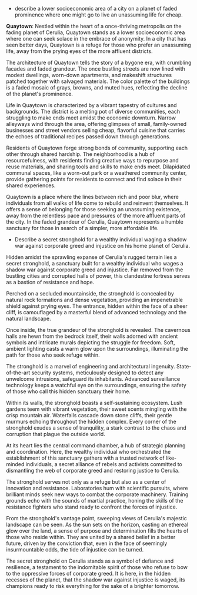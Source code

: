 * describe a lower socioeconomic area of a city on a planet of faded prominence where one might go to live an unassuming life for cheap.

**Quaytown**: Nestled within the heart of a once-thriving metropolis on the fading planet of Cerulia, Quaytown stands as a lower socioeconomic area where one can seek solace in the embrace of anonymity. In a city that has seen better days, Quaytown is a refuge for those who prefer an unassuming life, away from the prying eyes of the more affluent districts.

The architecture of Quaytown tells the story of a bygone era, with crumbling facades and faded grandeur. The once bustling streets are now lined with modest dwellings, worn-down apartments, and makeshift structures patched together with salvaged materials. The color palette of the buildings is a faded mosaic of grays, browns, and muted hues, reflecting the decline of the planet's prominence.

Life in Quaytown is characterized by a vibrant tapestry of cultures and backgrounds. The district is a melting pot of diverse communities, each struggling to make ends meet amidst the economic downturn. Narrow alleyways wind through the area, offering glimpses of small, family-owned businesses and street vendors selling cheap, flavorful cuisine that carries the echoes of traditional recipes passed down through generations.

Residents of Quaytown forge strong bonds of community, supporting each other through shared hardship. The neighborhood is a hub of resourcefulness, with residents finding creative ways to repurpose and reuse materials, and sharing tools and skills to make ends meet. Dilapidated communal spaces, like a worn-out park or a weathered community center, provide gathering points for residents to connect and find solace in their shared experiences.

Quaytown is a place where the lines between rich and poor blur, where individuals from all walks of life come to rebuild and reinvent themselves. It offers a sense of belonging for those seeking an unassuming existence, away from the relentless pace and pressures of the more affluent parts of the city. In the faded grandeur of Cerulia, Quaytown represents a humble sanctuary for those in search of a simpler, more affordable life.

* Describe a secret stronghold for a wealthy individual waging a shadow war against corporate greed and injustice on his home planet of Cerulia.

Hidden amidst the sprawling expanse of Cerulia's rugged terrain lies a secret stronghold, a sanctuary built for a wealthy individual who wages a shadow war against corporate greed and injustice. Far removed from the bustling cities and corrupted halls of power, this clandestine fortress serves as a bastion of resistance and hope.

Perched on a secluded mountainside, the stronghold is concealed by natural rock formations and dense vegetation, providing an impenetrable shield against prying eyes. The entrance, hidden within the face of a sheer cliff, is camouflaged by a masterful blend of advanced technology and the natural landscape.

Once inside, the true grandeur of the stronghold is revealed. The cavernous halls are hewn from the bedrock itself, their walls adorned with ancient symbols and intricate murals depicting the struggle for freedom. Soft, ambient lighting casts a warm glow upon the surroundings, illuminating the path for those who seek refuge within.

The stronghold is a marvel of engineering and architectural ingenuity. State-of-the-art security systems, meticulously designed to detect any unwelcome intrusions, safeguard its inhabitants. Advanced surveillance technology keeps a watchful eye on the surroundings, ensuring the safety of those who call this hidden sanctuary their home.

Within its walls, the stronghold boasts a self-sustaining ecosystem. Lush gardens teem with vibrant vegetation, their sweet scents mingling with the crisp mountain air. Waterfalls cascade down stone cliffs, their gentle murmurs echoing throughout the hidden complex. Every corner of the stronghold exudes a sense of tranquility, a stark contrast to the chaos and corruption that plague the outside world.

At its heart lies the central command chamber, a hub of strategic planning and coordination. Here, the wealthy individual who orchestrated the establishment of this sanctuary gathers with a trusted network of like-minded individuals, a secret alliance of rebels and activists committed to dismantling the web of corporate greed and restoring justice to Cerulia.

The stronghold serves not only as a refuge but also as a center of innovation and resistance. Laboratories hum with scientific pursuits, where brilliant minds seek new ways to combat the corporate machinery. Training grounds echo with the sounds of martial practice, honing the skills of the resistance fighters who stand ready to confront the forces of injustice.

From the stronghold's vantage point, sweeping views of Cerulia's majestic landscape can be seen. As the sun sets on the horizon, casting an ethereal glow over the land, a sense of purpose and determination fills the hearts of those who reside within. They are united by a shared belief in a better future, driven by the conviction that, even in the face of seemingly insurmountable odds, the tide of injustice can be turned.

The secret stronghold on Cerulia stands as a symbol of defiance and resilience, a testament to the indomitable spirit of those who refuse to bow to the oppressive forces of corporate greed. It is here, in the hidden recesses of the planet, that the shadow war against injustice is waged, its champions ready to risk everything for the sake of a brighter tomorrow.